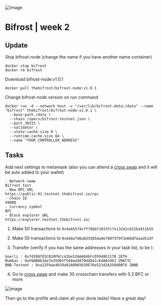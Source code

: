 ![image](https://user-images.githubusercontent.com/84589100/197594943-f9bd7b2d-705c-4c38-9e80-7c402f958890.png)

# Bifrost | week 2

## Update

Stop bifrost-node (change the name if you have another name container)
```
docker stop bifrost
docker rm bifrost
```
Download bifrost-node:v1.0.1
```
docker pull thebifrost/bifrost-node:v1.0.1
```
Change bifrost-node version on run command
```
docker run -d --network host -v "/var/lib/bifrost-data:/data" --name "bifrost" thebifrost/bifrost-node:v1.0.1 \
  --base-path /data \
  --chain /specs/bifrost-testnet.json \
  --port 30333 \
  --validator \
  --state-cache-size 0 \
  --runtime-cache-size 64 \
  --name "YOUR_CONTROLLER_ADDRESS"
```

## Tasks

Add next settings to metamask (also you can attend a [cross swap](https://start.testnet.thebifrost.io/) and it will be auto added to your wallet)
```
- Network name
Bifrost test
- New RPC URL
https://public-01.testnet.thebifrost.io/rpc
- Chain ID
49088
- Currency symbol
BFC
- Block explorer URL
https://explorer.testnet.thebifrost.io/
```

1) Make 50 transactions to `0x9ab5574cff766b71033fc7e132d1c022ba911b55`

2) Make 50 transactions to `0x64be7d6a8355054a9e789f5f9f3e60dfdaad51df`

3) Transfer (verify if you has the same addresses in your task list, to be ):
```
Goerli : 0x7d208fE5CB10FbCc42be52AAA84bFcD5948E1178 2ETH
Mumbai : 0xF0AB8b1Ae7e35965f549a44870d4D41c64A8c061 2MATIC
BNB-Testnet : 0xa22F0ae4039a02A0965639E76e523d2A358d0Bf8 2BNB
```

4) Go to [cross swap](https://start.testnet.thebifrost.io/) and make 30 crosschain transfers with 0.2 BFC or more

![image](https://user-images.githubusercontent.com/84589100/197594702-c45f89d7-c3a6-4c4d-bc6b-223852c63b7d.png)

Then go to the profile and claim all your done tasks! Have a great day!
